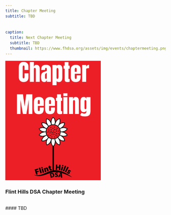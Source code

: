 ```yaml
---
title: Chapter Meeting
subtitle: TBD


caption:
  title: Next Chapter Meeting
  subtitle: TBD
  thumbnail: https://www.fhdsa.org/assets/img/events/chaptermeeting.png
---
```


<img src="/assets/img/events/chaptermeeting.png" alt="Red Talk" width="300" />


### Flint Hills DSA Chapter Meeting
<br>
#### TBD
<br>

<br>

